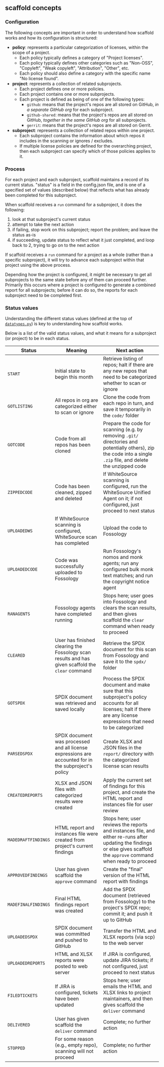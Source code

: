 ## scaffold concepts

### Configuration

The following concepts are important in order to understand how scaffold works and how its configuration is structured:

* **policy**: represents a particular categorization of licenses, within the scope of a project.
  * Each policy typically defines a category of "Project licenses".
  * Each policy typically defines other categories such as "Non-OSS", "Copyleft", "Weak copyleft", "Attribution", "Other", etc.
  * Each policy should also define a category with the specific name "No license found".
* **project**: represents a collection of related subprojects.
  * Each project defines one or more policies.
  * Each project contains one or more subprojects.
  * Each project is defined as being of one of the following types:
    * `github`: means that the project's repos are all stored on GitHub, _in a separate GitHub org_ for each subproject.
    * `github-shared`: means that the project's repos are all stored on GitHub, _together in the same GitHub org_ for all subprojects.
    * `gerrit`: means that the project's repos are all stored on Gerrit.
* **subproject**: represents a collection of related repos within one project.
  * Each subproject contains the information about which repos it includes in the scanning or ignores / excludes.
  * If multiple license policies are defined for the overarching project, then each subproject can specify which of those policies applies to it.

### Process

For each project and each subproject, scaffold maintains a record of its current status. "status" is a field in the config.json file, and is one of a specified set of values (described below) that reflects what has already been completed for this subproject.

When scaffold receives a `run` command for a subproject, it does the following:
1. look at that subproject's current status
2. attempt to take the next action
3. if failing, stop work on this subproject; report the problem; and leave the status as-is
4. if succeeding, update status to reflect what it just completed, and loop back to 2, trying to go on to the next action

If scaffold receives a `run` command for a project as a whole (rather than a specific subproject), it will try to advance each subproject within that project using the above process.

Depending how the project is configured, it might be necessary to get all subprojects to the same state before any of them can proceed further. Primarily this occurs where a project is configured to generate a combined report for all subprojects; before it can do so, the reports for each subproject need to be completed first.

### Status values

Understanding the different status values (defined at the top of [`datatypes.py`](../datatypes.py)) is key to understanding how scaffold works.

Below is a list of the valid status values, and what it means for a subproject (or project) to be in each status.

|Status | Meaning | Next action|
|-------|---------|------------|
|`START` | Initial state to begin this month | Retrieve listing of repos; halt if there are any new repos that need to be categorized whether to scan or ignore|
|`GOTLISTING` | All repos in org are categorized either to scan or ignore | Clone the code from each repo in turn, and save it temporarily in the `code/` folder|
|`GOTCODE` | Code from all repos has been cloned | Prepare the code for scanning (e.g. by removing `.git/` directories and potentially others), zip the code into a single `.zip` file, and delete the unzipped code|
|`ZIPPEDCODE` | Code has been cleaned, zipped and deleted | If WhiteSource scanning is configured, run the WhiteSource Unified Agent on it; if not configured, just proceed to next status|
|`UPLOADEDWS` | If WhiteSource scanning is configured, WhiteSource scan has completed | Upload the code to Fossology|
|`UPLOADEDCODE` | Code was successfully uploaded to Fossology | Run Fossology's nomos and monk agents; run any configured bulk monk text matches; and run the copyright notice agent|
|`RANAGENTS` | Fossology agents have completed running | Stops here; user goes into Fossology and clears the scan results, and then gives scaffold the `clear` command when ready to proceed|
|`CLEARED` | User has finished clearing the Fossology scan results and has given scaffold the `clear` command | Retrieve the SPDX document for this scan from Fossology and save it to the `spdx/` folder|
|`GOTSPDX` | SPDX document was retrieved and saved locally | Process the SPDX document and make sure that this subproject's policy accounts for all licenses; halt if there are any license expressions that need to be categorized|
|`PARSEDSPDX` | SPDX document was processed and all license expressions are accounted for in the subproject's policy | Create XLSX and JSON files in the `report/` directory with the categorized license scan results|
|`CREATEDREPORTS` | XLSX and JSON files with categorized results were created | Apply the current set of findings for this project, and create the HTML report and instances file for user review|
|`MADEDRAFTFINDINGS` | HTML report and instances file were created from project's current findings | Stops here; user reviews the reports and instances file, and either re-runs after updating the findings or else gives scaffold the `approve` command when ready to proceed|
|`APPROVEDFINDINGS` | User has given scaffold the `approve` command | Create the "final" version of the HTML report with findings|
|`MADEFINALFINDINGS` | Final HTML findings report was created | Add the SPDX document (retrieved from Fossology) to the project's SPDX repo; commit it; and push it up to GitHub|
|`UPLOADEDSPDX` | SPDX document was committed and pushed to GitHub | Transfer the HTML and XLSX reports (via scp) to the web server|
|`UPLOADEDREPORTS` | HTML and XLSX reports were posted to web server | If JIRA is configured, update JIRA tickets; if not configured, just proceed to next status|
|`FILEDTICKETS` | If JIRA is configured, tickets have been updated | Stops here; user emails the HTML and XLSX links to project maintainers, and then gives scaffold the `deliver` command|
|`DELIVERED` | User has given scaffold the `deliver` command | Complete; no further action|
|`STOPPED` | For some reason (e.g., empty repo), scanning will not proceed | Complete; no further action|
